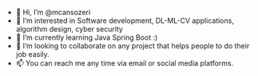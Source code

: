 - 👋 Hi, I’m @mcansozeri
- 👀 I’m interested in Software development, DL-ML-CV applications, algorithm design, cyber security
- 🌱 I’m currently learning Java Spring Boot :)
- 💞️ I’m looking to collaborate on any project that helps people to do their job easily.
- 📫 You can reach me any time via email or social media platforms.

<!---
mcansozeri/mcansozeri is a ✨ special ✨ repository because its `README.md` (this file) appears on your GitHub profile.
You can click the Preview link to take a look at your changes.
--->
